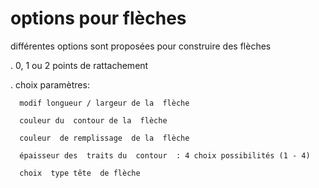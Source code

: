 #  options pour flèches 

différentes options sont  proposées pour  construire  des flèches

. 0, 1 ou 2 points de  rattachement

. choix  paramètres:
 
      modif longueur / largeur de la  flèche   
      
      couleur du  contour de la  flèche  
      
      couleur  de remplissage  de la  flèche
         
      épaisseur des  traits du  contour  : 4 choix possibilités (1 - 4)
       
      choix  type tête  de flèche 
           
     
    
      
      
      
      
      
      
      
 


 
